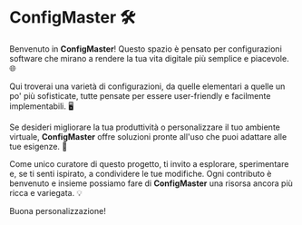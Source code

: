 # ConfigMaster 🛠️

Benvenuto in **ConfigMaster**! Questo spazio è pensato per configurazioni software che mirano a rendere la tua vita digitale più semplice e piacevole. 🌐

Qui troverai una varietà di configurazioni, da quelle elementari a quelle un po' più sofisticate, tutte pensate per essere user-friendly e facilmente implementabili. 🖥️

Se desideri migliorare la tua produttività o personalizzare il tuo ambiente virtuale, **ConfigMaster** offre soluzioni pronte all'uso che puoi adattare alle tue esigenze. 🎨

Come unico curatore di questo progetto, ti invito a esplorare, sperimentare e, se ti senti ispirato, a condividere le tue modifiche. Ogni contributo è benvenuto e insieme possiamo fare di **ConfigMaster** una risorsa ancora più ricca e variegata. 💡

Buona personalizzazione!
